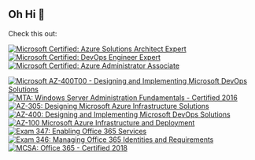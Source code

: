 ## Oh Hi 👋

Check this out:

<!--START_SECTION:badges-->

[![Microsoft Certified: Azure Solutions Architect Expert](https://images.credly.com/size/110x110/images/987adb7e-49be-4e24-b67e-55986bd3fe66/azure-solutions-architect-expert-600x600.png)](http://www.credly.com/badges/d9c792ee-9b7f-41ad-90c4-b632db13df92 "Microsoft Certified: Azure Solutions Architect Expert")
[![Microsoft Certified: DevOps Engineer Expert](https://images.credly.com/size/110x110/images/c3ab66f8-5d59-4afa-a6c2-0ba30a1989ca/CERT-Expert-DevOps-Engineer-600x600.png)](http://www.credly.com/badges/597e14e9-f6ad-4f81-82b5-72e17759e736 "Microsoft Certified: DevOps Engineer Expert")
[![Microsoft Certified: Azure Administrator Associate](https://images.credly.com/size/110x110/images/336eebfc-0ac3-4553-9a67-b402f491f185/azure-administrator-associate-600x600.png)](http://www.credly.com/badges/5d5ae3a0-38ee-49ef-8154-1c662a9f03fc "Microsoft Certified: Azure Administrator Associate")

[![Microsoft AZ-400T00 - Designing and Implementing Microsoft DevOps Solutions](https://images.credly.com/size/110x110/images/67f95362-04c6-4577-bbfd-5d447af7741f/image.png)](http://www.credly.com/badges/3c99920c-6ed4-4295-b912-ef68ef62b711 "Microsoft AZ-400T00 - Designing and Implementing Microsoft DevOps Solutions")
[![MTA: Windows Server Administration Fundamentals - Certified 2016](https://images.credly.com/size/110x110/images/a0092110-305d-4efb-8892-ce9818e08d18/MTA_Windows_Server_Administration_Fundamentals-01.png)](http://www.credly.com/badges/48661345-7903-4436-a277-cc15c0a8b725 "MTA: Windows Server Administration Fundamentals - Certified 2016")
[![AZ-305: Designing Microsoft Azure Infrastructure Solutions](https://images.credly.com/size/110x110/images/9d7dc4c0-5681-41fc-b96b-26e9157786d7/image.png)](http://www.credly.com/badges/868bb716-e4c8-4274-bb06-65a5bb716119 "AZ-305: Designing Microsoft Azure Infrastructure Solutions")
[![AZ-400: Designing and Implementing Microsoft DevOps Solutions](https://images.credly.com/size/110x110/images/107e2eb6-f394-40eb-83d2-d8c9b7d34555/exam-az400-600x600.png)](http://www.credly.com/badges/a1693caa-561f-4827-bab5-586f368c9901 "AZ-400: Designing and Implementing Microsoft DevOps Solutions")
[![AZ-100 Microsoft Azure Infrastructure and Deployment](https://images.credly.com/size/110x110/images/f5dad511-d616-41ae-a36f-34b5eccd3a75/exam-az100.png)](http://www.credly.com/badges/9acdcf26-cea0-458b-8389-202e0cf9f458 "AZ-100 Microsoft Azure Infrastructure and Deployment")
[![Exam 347: Enabling Office 365 Services](https://images.credly.com/size/110x110/images/3c0854c4-466c-4e77-92a3-50cc667634fb/Enabling_Office_365_Services-01.png)](http://www.credly.com/badges/589ba0ee-49cc-47e8-a5a4-898f26c64425 "Exam 347: Enabling Office 365 Services") 
[![Exam 346: Managing Office 365 Identities and Requirements](https://images.credly.com/size/110x110/images/68236c47-bc97-4db0-8843-135f3ec8da53/Managing_Office_365_Identities_and_Requirements-01.png)](http://www.credly.com/badges/06158436-a9ba-4fe0-bb07-94e6fc895f18 "Exam 346: Managing Office 365 Identities and Requirements")
[![MCSA: Office 365 - Certified 2018](https://images.credly.com/size/110x110/images/bbabe2f8-5871-4263-b0e8-79f53b3280ad/MCSA-Office-365-2018.png)](http://www.credly.com/badges/cd7ab84a-1972-44fb-a334-499f1e9d1017 "MCSA: Office 365 - Certified 2018")

<!--END_SECTION:badges-->

<!---Expired [<img src="https://images.credly.com/size/340x340/images/ed4be915-68f8-428a-b332-40ded9084ee5/blob" height="110" width="110">](http://www.credly.com/badges/f1f794c2-79bc-442f-b63d-dec981f8e7a3 "HashiCorp Certified: Terraform Associate (003)") -->

